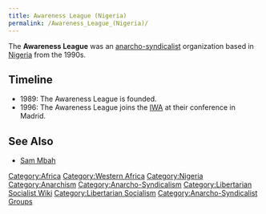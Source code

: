 ```yaml
---
title: Awareness League (Nigeria)
permalink: /Awareness_League_(Nigeria)/
---
```


The **Awareness League** was an
[anarcho-syndicalist](Anarcho-Syndicalism.md "wikilink") organization based
in [Nigeria](Nigeria.md "wikilink") from the 1990s.

## Timeline

- 1989: The Awareness League is founded.
- 1996: The Awareness League joins the
  [IWA](International_Workers'_Association.md "wikilink") at their
  conference in Madrid.

## See Also

- [Sam Mbah](Sam_Mbah.md "wikilink")

[Category:Africa](Category:Africa.md "wikilink") [Category:Western
Africa](Category:Western_Africa.md "wikilink")
[Category:Nigeria](Category:Nigeria.md "wikilink")
[Category:Anarchism](Category:Anarchism.md "wikilink")
[Category:Anarcho-Syndicalism](Category:Anarcho-Syndicalism.md "wikilink")
[Category:Libertarian Socialist
Wiki](Category:Libertarian_Socialist_Wiki.md "wikilink")
[Category:Libertarian
Socialism](Category:Libertarian_Socialism.md "wikilink")
[Category:Anarcho-Syndicalist
Groups](Category:Anarcho-Syndicalist_Groups.md "wikilink")